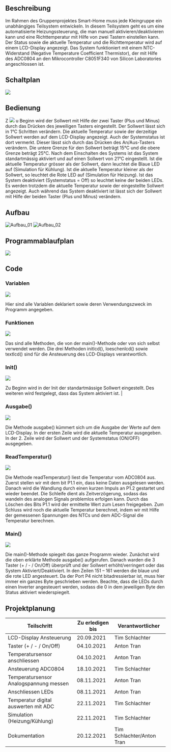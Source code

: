 ## Beschreibung

Im Rahmen des Gruppenprojektes Smart-Home muss jede Kleingruppe ein unabhängiges Teilsystem entwickeln. In diesem Teilsystem geht es um eine automatisierte Heizungssteuerung, die man manuell aktivieren/deaktivieren kann und eine Richttemperatur mit Hilfe von zwei Tastern einstellen kann. Der Status sowie die aktuelle Temperatur und die Richttemperatur wird auf einem LCD-Display angezeigt. Das System funktioniert mit einem NTC-Widerstand (Negative Temperature Coefficient Thermistor), der mit Hilfe des ADC0804 an den Mikrocontroller C8051F340 von Silicon Laboratories angeschlossen ist.

## Schaltplan

![](https://github.com/TrickShotMLG02/TG13_3_Heizungssystem/blob/bd521ed5e8aaa8eadc44ef0b3915566787d644cc/Dokumentation/Schaltplan.PNG)

## Bedienung

Z ![](RackMultipart20211206-4-10wwcoz_html_1de7cdbb459545c2.png) u Beginn wird der Sollwert mit Hilfe der zwei Taster (Plus und Minus) durch das Drücken des jeweiligen Tasters eingestellt. Der Sollwert lässt sich in 1°C Schritten verändern. Die aktuelle Temperatur sowie der derzeitige Sollwert werden auf dem LCD-Display angezeigt. Auch der Systemstatus ist dort vermerkt. Dieser lässt sich durch das Drücken des An/Aus-Tasters verändern. Die untere Grenze für den Sollwert beträgt 15°C und die obere Grenze beträgt 25°C. Nach dem Einschalten des Systems ist das System standartmässig aktiviert und auf einen Sollwert von 21°C eingestellt. Ist die aktuelle Temperatur grösser als der Sollwert, dann leuchtet die Blaue LED auf (Simulation für Kühlung). Ist die aktuelle Temperatur kleiner als der Sollwert, so leuchtet die Rote LED auf (Simulation für Heizung). Ist das System deaktiviert (Systemstatus = Off) so leuchtet keine der beiden LEDs. Es werden trotzdem die aktuelle Temperatur sowie der eingestellte Sollwert angezeigt. Auch während das System deaktiviert ist lässt sich der Sollwert mit Hilfe der beiden Taster (Plus und Minus) verändern.

## Aufbau
![Aufbau_01](https://github.com/TrickShotMLG02/TG13_3_Heizungssystem/blob/master/Dokumentation/Aufbau_01.jpg)
![Aufbau_02](https://github.com/TrickShotMLG02/TG13_3_Heizungssystem/blob/master/Dokumentation/Aufbau_02.jpg)

## Programmablaufplan

![](https://github.com/TrickShotMLG02/TG13_3_Heizungssystem/blob/master/Dokumentation/Programmablaufplan.png)



## Code

### Variablen
![](https://github.com/TrickShotMLG02/TG13_3_Heizungssystem/blob/master/Dokumentation/CodeSnippets/Bildschirmfoto%202021-12-06%20um%2009.32.42.png)

Hier sind alle Variablen deklariert sowie deren Verwendungszweck im Programm angegeben.


### Funktionen
![](https://github.com/TrickShotMLG02/TG13_3_Heizungssystem/blob/master/Dokumentation/CodeSnippets/Bildschirmfoto%202021-12-06%20um%2009.34.27.png)

Das sind alle Methoden, die von der main()-Methode oder von sich selbst verwendet werden. Die drei Methoden initlcd(), loeschenlcd() sowie textlcd() sind für die Ansteuerung des LCD-Displays verantwortlich.


### Init()
![](https://github.com/TrickShotMLG02/TG13_3_Heizungssystem/blob/master/Dokumentation/CodeSnippets/Bildschirmfoto%202021-12-06%20um%2009.35.13.png)

Zu Beginn wird in der Init der standartmässige Sollwert eingestellt. Des weiteren wird festgelegt, dass das System aktiviert ist. |


### Ausgabe()
![](https://github.com/TrickShotMLG02/TG13_3_Heizungssystem/blob/master/Dokumentation/CodeSnippets/Bildschirmfoto%202021-12-06%20um%2009.35.23.png)

Die Methode ausgabe() kümmert sich um die Ausgabe der Werte auf dem LCD-Display. In der ersten Zeile wird die aktuelle Temperatur ausgegeben. In der 2. Zeile wird der Sollwert und der Systemstatus (ON/OFF) ausgegeben.


### ReadTemperatur()
![](https://github.com/TrickShotMLG02/TG13_3_Heizungssystem/blob/master/Dokumentation/CodeSnippets/Bildschirmfoto%202021-12-06%20um%2009.35.33.png)

Die Methode readTemperatur() liest die Temperatur vom ADC0804 aus. Zuerst stellen wir mit dem bit P1.1 ein, dass keine Daten ausgelesen werden. Danach wird die Wandlung durch einen kurzen Impuls an P1.2 gestartet und wieder beendet. Die Schleife dient als Zeitverzögerung, sodass das wandeln des analogen Signals problemlos erfolgen kann. Durch das Löschen des Bits P1.1 wird der ermittelte Wert zum Lesen freigegeben. Zum Schluss wird noch die aktuelle Temperatur berechnet, indem wir mit Hilfe der gemessenen Spannungen des NTCs und dem ADC-Signal die Temperatur berechnen.


### Main()
![](https://github.com/TrickShotMLG02/TG13_3_Heizungssystem/blob/master/Dokumentation/CodeSnippets/Bildschirmfoto%202021-12-06%20um%2009.36.37.png)

Die main()-Methode spiegelt das ganze Programm wieder. Zunächst wird die oben erklärte Methode ausgabe() aufgerufen. Danach warden die 3 Taster (+ / - / On/Off) überprüft und der Sollwert erhöht/verringert oder das System Aktiviert/Deaktiviert. In den Zeilen 151 – 161 werden die blaue und die rote LED angesteuert. Da der Port P4 nicht bitadressierbar ist, muss hier immer ein ganzes Byte geschrieben werden. Beachte, dass die LEDs durch einen Inverter angesteuert werden, sodass die 0 in dem jeweiligen Byte den Status aktiviert wiederspiegelt.


## Projektplanung
| **Teilschritt** | **Zu erledigen bis** | **Verantwortlicher** |
| --- | --- | --- |
| LCD-Display Ansteuerung | 20.09.2021 | Tim Schlachter |
| Taster (+ / - / On/Off) | 04.10.2021 | Anton Tran |
| Temperatursensor anschliessen | 04.10.2021 | Anton Tran |
| Ansteuerung ADC0804 | 18.10.2021 | Tim Schlachter |
| Temperatursensor Analogspannung messen | 08.11.2021 | Anton Tran |
| Anschliessen LEDs | 08.11.2021 | Anton Tran |
| Temperatur digital auswerten mit ADC | 22.11.2021 | Tim Schlachter |
| Simulation (Heizung/Kühlung) | 22.11.2021 | Tim Schlachter |
| Dokumentation | 20.12.2021 | Tim Schlachter/Anton Tran |
